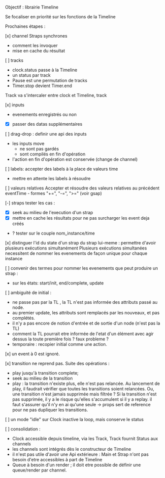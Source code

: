 Objectif : librairie Timeline

Se focaliser en priorité sur les fonctions de la Timeline

Prochaines étapes :

[x] channel Straps synchrones

- comment les invoquer
- mise en cache du résultat

[ ] tracks

- clock.status passe à la Timeline
- un status par track
- Pause est une permutation de tracks
- Timer.stop devient Timer.end

Track va s'intercaler entre clock et Timeline,
track

[x] inputs

- evenements enregistrés ou non
- [x] passer des datas supplémentaires

[ ] drag-drop : definir une api des inputs

- les inputs move
  - ne sont pas gardés
  - sont compilés en fin d'opération
- l'action en fin d'opération est conservée (change de channel)

[ ] labels: accepter des labels à la place de valeurs time

- mettre en attente les labels à résoudre

[ ] valeurs relatives
Accepter et résoudre des valeurs relatives au précédent eventTime - formes "+=", "-=", ">=" (voir gsap)

[-] straps tester les cas :

- [x] seek au milieu de l'execution d'un strap
- [x] mettre en cache les résultats pour ne pas surcharger les event deja créés
- ? tester sur le couple nom_instance/time

[x] distinguer l'id du state d'un strap du strap lui-meme : permettre d'avoir plusieurs exécutions simultanément
Plusieurs exécutions simultanées necessitent de nommer les evenements de façon unique pour chaque instance

[ ] convenir des termes pour nommer les evenements que peut produire un strap :

- sur les états: start/init, end/complete, update

[ ] ambiguité de initial :

- ne passe pas par la TL , la TL n'est pas informée des attributs passé au node.
- au premier update, les attributs sont remplacés par les nouveaux, et pas complétés.
- il n'y a pas encore de notion d'entrée et de sortie d'un node (n'est pas la TL)
- comment la TL pourrait etre informée de l'etat d'un élément avec agir dessus la toute première fois ? faux probleme ?
- temporaire : recopier initial comme une action.

[x] un event à 0 est ignoré.

[x] transition ne reprend pas.
Suite des opérations :

- play jusqu'à transition complete;
- seek au milieu de la transition
- play : la transition n'existe plus, elle n'est pas relancée.
  Au lancement de play, il faudrait vérifier que toutes les transitions soient relancées.
  Ou, une transition n'est jamais supprimée mais filtrée ?
  Si la transition n'est pas supprimée, il y a le risque qu'elles s'accumulent si il y a replay. il faut s'assurer qu'il n'y en ai qu'une seule
  -> props sert de reference pour ne pas dupliquer les transitions.

[ ] un mode "idle" sur Clock inactive la loop, mais conserve le status

[ ] consolidation :

- Clock accessible depuis timeline, via les Track, Track fournit Status aux channels
- les channels sont intégrés dès le constructeur de Timeline
- il n'est pas utile d'avoir une Api extérieure : Main et Strap n'ont pas besoin d'etre accessibles à part de Timeline
- Queue à besoin d'un render ; il doit etre possible de définir une queue/render par channel.

